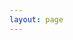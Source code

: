 ```yaml
---
layout: page
---
```

<script setup>
import {
  VPTeamPage,
  VPTeamPageTitle,
  VPTeamMembers,
  VPTeamPageSection
} from 'vitepress/theme'

const members = [
  {
    avatar: 'https://ruinique-alibaba-oss.oss-cn-chengdu.aliyuncs.com/shaoshuaizhang.jpg',
    name: 'Shaoshuai Zhang',
    title: 'Assistant Professor',
    links: [
      { icon: 'github', link: 'https://github.com/Orgline' },
      {
        icon: {
          svg: '<svg t="1748622139423" class="icon" viewBox="0 0 1024 1024" version="1.1" xmlns="http://www.w3.org/2000/svg" p-id="1561" width="200" height="200"><path d="M0.071215 0h1024v1024H0.071215z" fill="#FFFFFF" fill-opacity=".01" p-id="1562"></path><path d="M42.753396 371.2l448.465455-179.2 448.465454 179.2-448.465454 179.2z" fill="#E2F0FF" p-id="1563"></path><path d="M475.393396 152.389818a42.682182 42.682182 0 0 1 31.650909 0l446.696728 178.455273h28.625454v282.112H897.002124V434.129455l-118.504728 47.336727v249.576727a42.682182 42.682182 0 0 1-12.753454 30.394182c-15.173818 14.941091-41.565091 36.026182-77.498182 56.971636-60.322909 35.048727-126.603636 56.273455-197.026909 56.273455-70.469818 0-136.704-21.224727-197.026909-56.32-35.933091-20.898909-62.370909-41.984-77.544727-56.925091a42.682182 42.682182 0 0 1-12.334546-24.762182l-0.372364-5.632-0.046545-249.483636-176.965818-70.749091C-7.003695 397.312-8.772422 351.092364 21.575215 334.196364l5.352727-2.56z m217.739637 363.194182l-186.088728 74.472727a42.682182 42.682182 0 0 1-31.650909 0l-186.181818-74.472727v196.049455l2.280727 1.861818c9.914182 7.912727 20.992 15.872 33.140364 23.552l12.474182 7.586909c48.221091 28.020364 100.305455 44.683636 154.065454 44.683636 53.853091 0 105.937455-16.663273 154.158546-44.683636 12.8-7.447273 24.622545-15.313455 35.281454-23.226182l12.520728-9.774545v-196.049455z m-201.960728-277.643636L157.720669 371.153455l129.582546 51.758545h1.954909l-0.046546 0.744727 201.960727 80.756364 201.960728-80.756364v-0.698182h1.908363l129.582546-51.758545-333.451637-133.259636z" fill="#3F92FE" p-id="1564"></path></svg>'
        }, link: 'https://scholar.google.com/citations?user=Z3ox5UoAAAAJ&hl=en'
      }
    ]
  },
]

const phdstudent = [
 {
    avatar: 'https://ruinique-alibaba-oss.oss-cn-chengdu.aliyuncs.com/wanghansheng(1).jpg',
    name: 'Hansheng Wang',
    links: [
      
    ]
 },
 {
    avatar: 'https://ruinique-alibaba-oss.oss-cn-chengdu.aliyuncs.com/default.jpg',
    name: 'Lu Shi',
    links: [
      
    ]
 }
]

const master = [
 {
    avatar: 'https://ruinique-alibaba-oss.oss-cn-chengdu.aliyuncs.com/default.jpg',
    name: 'Gaoyuan Zou',
    links: [
      { icon: 'github', link: 'https://github.com/LCStayingdullCircuit' }
    ]
  },
  {
    avatar: 'https://ruinique-alibaba-oss.oss-cn-chengdu.aliyuncs.com/default.jpg',
    name: 'Dajun Huang',
    links: [
      { icon: 'github', link: 'https://github.com/dajunhuang' }
    ]
  },
  {
    avatar: 'https://ruinique-alibaba-oss.oss-cn-chengdu.aliyuncs.com/llavator.jpg',
    name: 'Lin Long',
    links: [
      
    ]
  },
  {
    avatar: 'https://ruinique-alibaba-oss.oss-cn-chengdu.aliyuncs.com/sunweiavator.jpg',
    name: 'Wei Sun',
    links: [
      { icon: 'github', link: 'https://github.com/veitsun' }
    ]
  },
  {
    avatar: 'https://ruinique-alibaba-oss.oss-cn-chengdu.aliyuncs.com/ywc.jpg',
    name: 'Wencong Yang',
    links: [
      { icon: 'github', link: 'https://github.com/cben484' }
    ]
  },
  {
    avatar: 'https://uestc-ndsl-hpc.oss-cn-chengdu.aliyuncs.com/shared-uploads/1752173957719-zhanruiyi.jpg',
    name: 'Ruiyi Zhan',
    links: [
      { icon: 'github', link: 'https://github.com/ruinique' }
    ]
  },
]

const graduate = [
  {
    avatar: 'https://ruinique-alibaba-oss.oss-cn-chengdu.aliyuncs.com/default.jpg',
    name: 'Yuhan Leng',
    title: 'Software Engineer',
    org: 'Moore Threads(摩尔线程)',
    links: [
      { icon: 'github', link: 'https://github.com/EmeraldLeng' }
    ]
  },
  {
    avatar: 'https://ruinique-alibaba-oss.oss-cn-chengdu.aliyuncs.com/wusiqi_white.jpg',
    name: 'Siqi Wu',
    title: 'AI Engineer',
    org: 'Shopee(虾皮)',
    links: [
      { icon: 'github', link: 'https://github.com/Dionysusfhs' }
    ]
  },
]

</script>

<VPTeamPage>
  <VPTeamPageTitle>
    <template #title>
      Our Team
    </template>
    <template #lead>
      We are a team to explore the limit of the computation. You can contact with us via szhang94@uestc.edu.cn
    </template>
  </VPTeamPageTitle>
  <VPTeamMembers
    :members="members"
  />
<!-- <VPTeamPageSection>
    <template #title>Our Team</template>
    <template #lead>We are a team to explore the limit of the computation. You can contact with us via szhang94@uestc.edu.cn.</template>
    <template #members>
      <VPTeamMembers :members="members" />
    </template>
</VPTeamPageSection> -->
<VPTeamPageSection>
    <template #title>PhD Student</template>
    <template #lead>They benefited greatly from their time here, and went on to have a bright future.</template>
    <template #members>
      <VPTeamMembers :members="phdstudent" />
    </template>
</VPTeamPageSection>
<VPTeamPageSection>
    <template #title>Master Student</template>
    <template #lead>They benefited greatly from their time here, and went on to have a bright future.</template>
    <template #members>
      <VPTeamMembers :members="master" />
    </template>
</VPTeamPageSection>
<VPTeamPageSection>
    <template #title>Alumni</template>
    <template #lead>They benefited greatly from their time here, and went on to have a bright future.</template>
    <template #members>
      <VPTeamMembers :members="graduate" />
    </template>
</VPTeamPageSection>
</VPTeamPage>

<!-- interface TeamMember {
  // 成员的头像图像
  avatar: string

  // 成员的名称
  name: string

  // 成员姓名下方的标题
  // 例如：Developer, Software Engineer, etc.
  title?: string

  // 成员所属的组织
  org?: string

  // 组织的 URL
  orgLink?: string

  // 成员的描述
  desc?: string

  // 社交媒体链接，例如 GitHub、Twitter 等，可以在此处传入 Social Links 对象
  // 参见: https://vitepress.dev/reference/default-theme-config.html#sociallinks
  links?: SocialLink[]

  // 成员 sponsor 页面的 URL
  sponsor?: string

  // sponsor 链接的文本，默认为 'Sponsor'
  actionText?: string
} -->